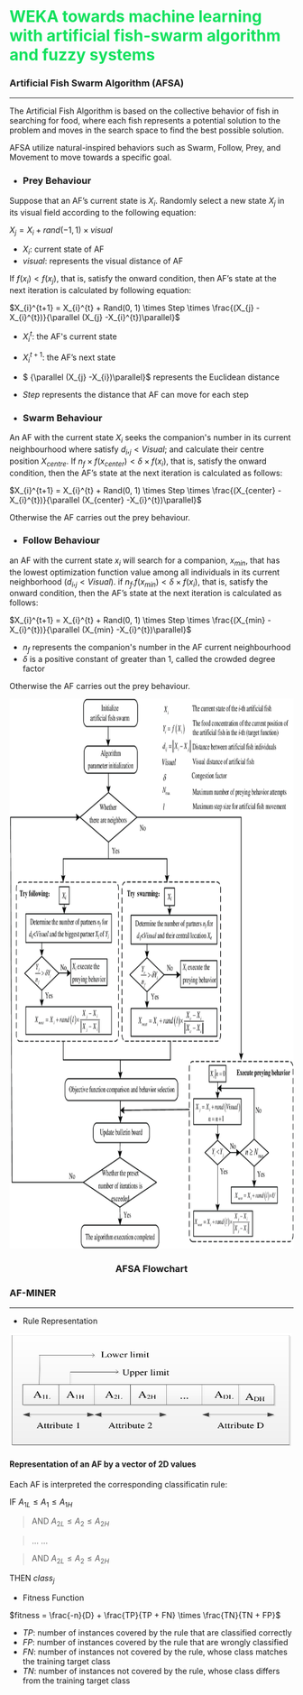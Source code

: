 # <font color='#12E15D'>**WEKA towards machine learning with artificial fish-swarm algorithm and fuzzy systems**</font>

### Artificial Fish Swarm Algorithm (AFSA)

---



The Artificial Fish Algorithm is based on the collective behavior of fish in searching for food, where each fish represents a potential solution to the problem and moves in the search space to find the best possible solution.

AFSA utilize natural-inspired behaviors such as Swarm, Follow, Prey, and Movement to move towards a specific goal.

* ###  Prey Behaviour






Suppose that an AF’s current state is $X_i$. Randomly select a new state $X_j$ in its visual field according to the following equation:

$X_{j} = X_{i} + rand(-1, 1) \times  visual$

*   $X_{i}$: current state of AF
*   $visual$: represents the visual distance of AF

If $f(x_{i}) \lt f(x_{j})$, that is, satisfy the onward condition, then AF’s state at the next iteration is calculated by following equation:

  $X_{i}^{t+1} = X_{i}^{t} + Rand(0, 1) \times Step \times \frac{(X_{j} -X_{i}^{t})}{\parallel (X_{j} -X_{i}^{t})\parallel}$



*   $X_{i}^{t}$: the AF's current state
*   $X_{i}^{t+1}$: the AF’s next state
*   $ {\parallel (X_{j} -X_{i})\parallel}$ represents the Euclidean distance
*   $Step$ represents the distance that AF can move for each step



* ###  Swarm Behaviour

An AF with the current state $X_{i}$ seeks the companion's number in its current neighbourhood where satisfy $d_i,_j < Visual$; and calculate their centre position $X_{centre}$. If $n_{f} \times f (x_{center}) < \delta \times f (x_{i})$, that is, satisfy the onward condition, then the AF’s state at the next iteration is calculated as follows:

$X_{i}^{t+1} = X_{i}^{t} + Rand(0, 1) \times Step \times \frac{(X_{center} -X_{i}^{t})}{\parallel (X_{center} -X_{i}^{t})\parallel}$

Otherwise the AF carries out the prey behaviour.

* ###  Follow Behaviour

an AF with the current state $x_{i}$ will search for a companion, $x_{min}$, that has the lowest optimization function value among all individuals in its current neighborhood ($d_i,_j < Visual$).
if $n_{f}. f (x_{min}) < \delta \times f (x_{i})$, that is, satisfy the onward
condition, then the AF’s state at the next iteration is calculated
as follows:

$X_{i}^{t+1} = X_{i}^{t} + Rand(0, 1) \times Step \times \frac{(X_{min} -X_{i}^{t})}{\parallel (X_{min} -X_{i}^{t})\parallel}$

*   $n_{f}$ represents the companion's number in the AF current neighbourhood
*   $\delta$ is a positive constant of greater than 1, called the crowded degree factor









Otherwise the AF carries out the prey behaviour.



<div align="center">
  <a href="[https://www.researchgate.net/figure/Flow-chart-of-the-artificial-fish-swarm-algorithm_fig1_327637757]">
    <img src="./images/Flow-chart-of-the-artificial-fish-swarm-algorithm.png" alt="Logo" width="850" height="975">
  </a>

<h3 align="center"> AFSA Flowchart</h3>
</div>



### AF-MINER

---




*   Rule Representation

<div > 
    <img src="./images/AF.png"  width="500" height="200">
<h4> Representation of an AF by a vector of 2D values</h4>
</div>


Each AF is interpreted the corresponding classificatin rule:



IF  $A_{1L} \le A_{1} \le A_{1H}$

> AND $A_{2L} \le A_{2} \le A_{2H}$


> ... ...



> AND $A_{2L} \le A_{2} \le A_{2H}$


THEN $class_{j}$



*   Fitness Function

$fitness = \frac{-n}{D} + \frac{TP}{TP + FN} \times \frac{TN}{TN + FP}$



*   $TP$: number of instances covered by the rule that are classified correctly
*   $FP$: number of instances covered by the rule that are wrongly classified
*   $FN$: number of instances not covered by the rule, whose class matches the training target class
*   $TN$: number of instances not covered by the rule, whose class differs from the training target class




